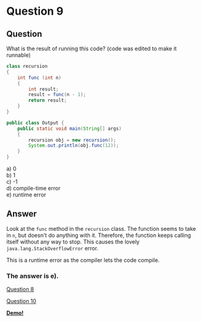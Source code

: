 # Question 9
## Question
What is the result of running this code?
(code was edited to make it runnable)
```java
class recursion
{
	int func (int n)
	{
		int result;
		result = func(n - 1);
		return result;
	}
}

public class Output {
	public static void main(String[] args)
	{
		recursion obj = new recursion();
		System.out.println(obj.func(12));
	}
}
```
a) 0  
b) 1  
c) -1  
d) compile-time error  
e) runtime error
## Answer
Look at the `func` method in the `recursion` class. The function seems to take in `n`, but doesn't do anything with it. Therefore, the function keeps calling itself without any way to stop. This causes the lovely `java.lang.StackOverflowError` error.

This is a runtime error as the compiler lets the code compile.

### **The answer is e).**
[Question 8](https://thunderredstar.me/Test-2-Review/explanations/the_part_with_multiple_guesses/1-9/8)

[Question 10](https://thunderredstar.me/Test-2-Review/explanations/the_part_with_multiple_guesses/10-19/10)

**[Demo!](https://cscircles.cemc.uwaterloo.ca/java_visualize/#code=class%20recursion%0A%7B%0A%09int%20func%20(int%20n)%0A%09%7B%0A%09%09int%20result%3B%0A%09%09result%20%3D%20func(n%20-%201)%3B%0A%09%09return%20result%3B%0A%09%7D%0A%7D%0A%0Apublic%20class%20Demo%20%7B%0A%09public%20static%20void%20main(String%5B%5D%20args)%0A%09%7B%0A%09%09recursion%20obj%20%3D%20new%20recursion()%3B%0A%09%09System.out.println(obj.func(12))%3B%0A%09%7D%0A%7D)**